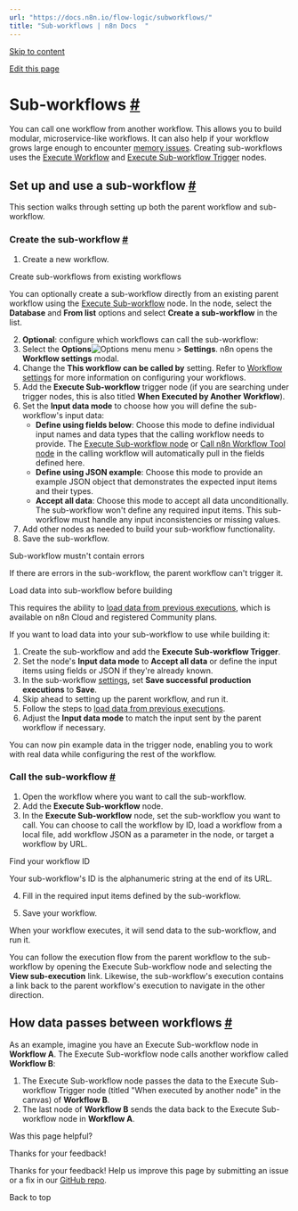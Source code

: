 ```yaml
---
url: "https://docs.n8n.io/flow-logic/subworkflows/"
title: "Sub-workflows | n8n Docs  "
---
```


[Skip to content](https://docs.n8n.io/flow-logic/subworkflows/#sub-workflows)

[Edit this page](https://github.com/n8n-io/n8n-docs/edit/main/docs/flow-logic/subworkflows.md "Edit this page")

# Sub-workflows [\#](https://docs.n8n.io/flow-logic/subworkflows/\#sub-workflows "Permanent link")

You can call one workflow from another workflow. This allows you to build modular, microservice-like workflows. It can also help if your workflow grows large enough to encounter [memory issues](https://docs.n8n.io/hosting/scaling/memory-errors/). Creating sub-workflows uses the [Execute Workflow](https://docs.n8n.io/integrations/builtin/core-nodes/n8n-nodes-base.executeworkflow/) and [Execute Sub-workflow Trigger](https://docs.n8n.io/integrations/builtin/core-nodes/n8n-nodes-base.executeworkflowtrigger/) nodes.

## Set up and use a sub-workflow [\#](https://docs.n8n.io/flow-logic/subworkflows/\#set-up-and-use-a-sub-workflow "Permanent link")

This section walks through setting up both the parent workflow and sub-workflow.

### Create the sub-workflow [\#](https://docs.n8n.io/flow-logic/subworkflows/\#create-the-sub-workflow "Permanent link")

1. Create a new workflow.



Create sub-workflows from existing workflows



You can optionally create a sub-workflow directly from an existing parent workflow using the [Execute Sub-workflow](https://docs.n8n.io/integrations/builtin/core-nodes/n8n-nodes-base.executeworkflow/) node. In the node, select the **Database** and **From list** options and select **Create a sub-workflow** in the list.

2. **Optional**: configure which workflows can call the sub-workflow:
1. Select the **Options**![Options menu](https://docs.n8n.io/_images/common-icons/three-dot-options-menu.png) menu > **Settings**. n8n opens the **Workflow settings** modal.
2. Change the **This workflow can be called by** setting. Refer to [Workflow settings](https://docs.n8n.io/workflows/settings/) for more information on configuring your workflows.
3. Add the **Execute Sub-workflow** trigger node (if you are searching under trigger nodes, this is also titled **When Executed by Another Workflow**).
4. Set the **Input data mode** to choose how you will define the sub-workflow's input data:
   - **Define using fields below**: Choose this mode to define individual input names and data types that the calling workflow needs to provide. The [Execute Sub-workflow node](https://docs.n8n.io/integrations/builtin/core-nodes/n8n-nodes-base.executeworkflow/) or [Call n8n Workflow Tool node](https://docs.n8n.io/integrations/builtin/cluster-nodes/sub-nodes/n8n-nodes-langchain.toolworkflow/) in the calling workflow will automatically pull in the fields defined here.
   - **Define using JSON example**: Choose this mode to provide an example JSON object that demonstrates the expected input items and their types.
   - **Accept all data**: Choose this mode to accept all data unconditionally. The sub-workflow won't define any required input items. This sub-workflow must handle any input inconsistencies or missing values.
5. Add other nodes as needed to build your sub-workflow functionality.
6. Save the sub-workflow.

Sub-workflow mustn't contain errors

If there are errors in the sub-workflow, the parent workflow can't trigger it.

Load data into sub-workflow before building

This requires the ability to [load data from previous executions](https://docs.n8n.io/workflows/executions/debug/), which is available on n8n Cloud and registered Community plans.

If you want to load data into your sub-workflow to use while building it:

1. Create the sub-workflow and add the **Execute Sub-workflow Trigger**.
2. Set the node's **Input data mode** to **Accept all data** or define the input items using fields or JSON if they're already known.
3. In the sub-workflow [settings](https://docs.n8n.io/workflows/settings/), set **Save successful production executions** to **Save**.
4. Skip ahead to setting up the parent workflow, and run it.
5. Follow the steps to [load data from previous executions](https://docs.n8n.io/workflows/executions/debug/).
6. Adjust the **Input data mode** to match the input sent by the parent workflow if necessary.

You can now pin example data in the trigger node, enabling you to work with real data while configuring the rest of the workflow.

### Call the sub-workflow [\#](https://docs.n8n.io/flow-logic/subworkflows/\#call-the-sub-workflow "Permanent link")

1. Open the workflow where you want to call the sub-workflow.
2. Add the **Execute Sub-workflow** node.
3. In the **Execute Sub-workflow** node, set the sub-workflow you want to call. You can choose to call the workflow by ID, load a workflow from a local file, add workflow JSON as a parameter in the node, or target a workflow by URL.



Find your workflow ID



Your sub-workflow's ID is the alphanumeric string at the end of its URL.

4. Fill in the required input items defined by the sub-workflow.

5. Save your workflow.

When your workflow executes, it will send data to the sub-workflow, and run it.

You can follow the execution flow from the parent workflow to the sub-workflow by opening the Execute Sub-workflow node and selecting the **View sub-execution** link. Likewise, the sub-workflow's execution contains a link back to the parent workflow's execution to navigate in the other direction.

## How data passes between workflows [\#](https://docs.n8n.io/flow-logic/subworkflows/\#how-data-passes-between-workflows "Permanent link")

As an example, imagine you have an Execute Sub-workflow node in **Workflow A**. The Execute Sub-workflow node calls another workflow called **Workflow B**:

1. The Execute Sub-workflow node passes the data to the Execute Sub-workflow Trigger node (titled "When executed by another node" in the canvas) of **Workflow B**.
2. The last node of **Workflow B** sends the data back to the Execute Sub-workflow node in **Workflow A**.

Was this page helpful?






Thanks for your feedback!






Thanks for your feedback! Help us improve this page by submitting an issue or a fix in our [GitHub repo](https://github.com/n8n-io/n8n-docs).


Back to top